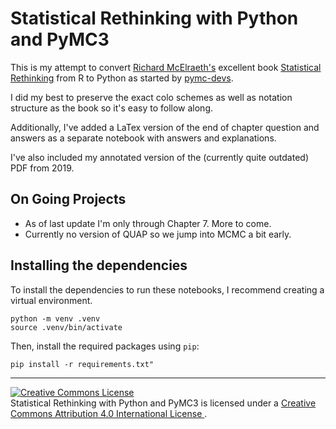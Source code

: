 # Statistical Rethinking with Python and PyMC3

This is my attempt to convert [Richard McElraeth's](https://github.com/rmcelreath) excellent book [Statistical Rethinking](https://xcelab.net/rm/) from R to Python as started by [pymc-devs](https://github.com/pymc-devs/pymc-resources/tree/main/Rethinking).

I did my best to preserve the exact colo schemes as well as notation structure as the book so it's easy to follow along.

Additionally, I've added a LaTex version of the end of chapter question and answers as a separate notebook with answers and explanations.

I've also included my annotated version of the (currently quite outdated) PDF from 2019.

## On Going Projects

- As of last update I'm only through Chapter 7. More to come.
- Currently no version of QUAP so we jump into MCMC a bit early.

## Installing the dependencies

To install the dependencies to run these notebooks, I recommend creating a virtual environment.

    python -m venv .venv
    source .venv/bin/activate

Then, install the required packages using `pip`:

    pip install -r requirements.txt"


---

<a rel="license" href="http://creativecommons.org/licenses/by/4.0/"><img alt="Creative Commons License" style="border-width:0" src="https://i.creativecommons.org/l/by/4.0/88x31.png" /></a><br /><span>Statistical Rethinking with Python and PyMC3</span> is licensed under a <a rel="license" href="http://creativecommons.org/licenses/by/4.0/">Creative Commons Attribution 4.0 International License </a>.
